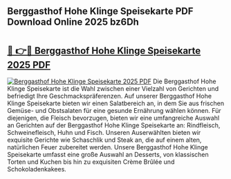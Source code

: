 ## Berggasthof Hohe Klinge Speisekarte PDF Download Online 2025 bz6Dh

# <h2><a href="http://gcbeqit.nevu.top/?p=Berggasthof+Hohe+Klinge+Speisekarte">🔗 👉🔴 Berggasthof Hohe Klinge Speisekarte 2025 PDF</a></h2>

[![Berggasthof Hohe Klinge Speisekarte 2025 PDF](https://i.imgur.com/dBaPXMq.png)](http://gcbeqit.nevu.top/?p=Berggasthof+Hohe+Klinge+Speisekarte)
Die Berggasthof Hohe Klinge Speisekarte ist die Wahl zwischen einer Vielzahl von Gerichten und befriedigt Ihre Geschmackspräferenzen. Auf unserer Berggasthof Hohe Klinge Speisekarte bieten wir einen Salatbereich an, in dem Sie aus frischen Gemüse- und Obstsalaten für eine gesunde Ernährung wählen können. Für diejenigen, die Fleisch bevorzugen, bieten wir eine umfangreiche Auswahl an Gerichten auf der Berggasthof Hohe Klinge Speisekarte an: Rindfleisch, Schweinefleisch, Huhn und Fisch. Unseren Auserwählten bieten wir exquisite Gerichte wie Schaschlik und Steak an, die auf einem alten, natürlichen Feuer zubereitet werden. Unsere Berggasthof Hohe Klinge Speisekarte umfasst eine große Auswahl an Desserts, von klassischen Torten und Kuchen bis hin zu exquisiten Crème Brûlée und Schokoladenkakees.
